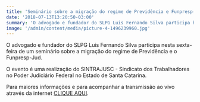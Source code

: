 ```yaml
---
title: 'Seminário sobre a migração do regime de Previdência e Funpresp-Jud'
date: '2018-07-13T13:20:50-03:00'
summary: 'O advogado e fundador do SLPG Luis Fernando Silva participa hoje de um seminário sobre a migração do regime de Previdência e o Funpresp-Jud. o Evento é uma realização do SINTRAJUSC - Sindicato dos Trabalhadores no Poder Judiciário Federal no Estado de Santa Catarina.'
image: '/admin/content/media/picture-4-1496239960.jpg'
---
```


O advogado e fundador do SLPG Luis Fernando Silva participa nesta sexta-feira de um seminário sobre a migração do regime de Previdência e o Funpresp-Jud.

O evento é uma realização do SINTRAJUSC - Sindicato dos Trabalhadores no Poder Judiciário Federal no Estado de Santa Catarina.

Para maiores informações e para acompanhar a transmissão ao vivo através da internet [CLIQUE AQUI](http://www.sintrajusc.org.br/pagina/24390/tire-suas-duacutevidas-hoje-migraccedilatildeo-d).
